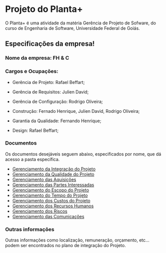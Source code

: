 # Projeto do Planta+
O Planta+ é uma atividade da matéria Gerência de Projeto de Sofware, do curso de Engenharia de Software, Universidade Federal de Goiás.

## Especificações da empresa!

### Nome da empresa: FH & C

### Cargos e Ocupações: 

- Gerência de Projeto: Rafael Beffart;

- Gerência de Requisitos: Julien David; 

- Gerência de Configuração: Rodrigo Oliveira; 

- Construção: Fernado Henrique, Julien David, Rodrigo Oliveira;

- Garantia da Qualidade: Fernando Henrique;

- Design: Rafael Beffart;

### Documentos
Os documentos desejáveis seguem abaixo, especificados por nome, que dá acesso a pasta específica.

- [Gerenciamento da Integração do Projeto](https://github.com/RodrigoAguiar0/Plantaplus/tree/master/Gerenciamento%20da%20Integra%C3%A7%C3%A3o%20do%20Projeto)
- [Gerenciamento da Qualidade do Projeto](https://github.com/RodrigoAguiar0/Plantaplus/tree/master/Gerenciamento%20da%20Qualidade%20do%20Projeto)
- [Gerenciamento das Aquisições](https://github.com/RodrigoAguiar0/Plantaplus/tree/master/Gerenciamento%20das%20Aquisi%C3%A7%C3%B5es)
- [Gerenciamento das Partes Interessadas](https://github.com/RodrigoAguiar0/Plantaplus/tree/master/Gerenciamento%20das%20Partes%20Interessadas)
- [Gerenciamento do Escopo do Projeto](https://github.com/RodrigoAguiar0/Plantaplus/tree/master/Gerenciamento%20do%20Escopo%20do%20Projeto)
- [Gerenciamento do Tempo do Projeto](https://github.com/RodrigoAguiar0/Plantaplus/tree/master/Gerenciamento%20do%20Tempo%20do%20Projeto)
- [Gerenciamento dos Custos do Projeto](https://github.com/RodrigoAguiar0/Plantaplus/tree/master/Gerenciamento%20dos%20Custos%20do%20Projeto)
- [Gerenciamento dos Recursos Humanos](https://github.com/RodrigoAguiar0/Plantaplus/tree/master/Gerenciamento%20dos%20Recursos%20Humanos)
- [Gerenciamento dos Riscos](https://github.com/RodrigoAguiar0/Plantaplus/tree/master/Gerenciamento%20dos%20Riscos)
- [Gerenciamento das Comunicações](https://github.com/RodrigoAguiar0/Plantaplus/tree/master/Gerencimaneto%20das%20Comunica%C3%A7%C3%B5es)

### Outras informações
Outras informações como localização, remuneração, orçamento, etc... podem ser encontrados no plano de integração do Projeto.

